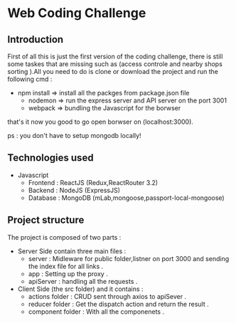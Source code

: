 # Web Coding Challenge

## Introduction 

First of all this is just the first version of the coding challenge, there is still some taskes that are missing such as (access controle and nearby shops sorting ).All you need to do is clone or download the project and run the following cmd :

  - npm install => install all the packges from package.json file
	- nodemon => run the express server and API server on the port 3001
	- webpack => bundling the Javascript for the borwser

that's it now you good to go open borwser on (localhost:3000).

ps : you don't have to setup mongodb locally!

## Technologies used

- Javascript
  - Frontend : ReactJS (Redux,ReactRouter 3.2)
  - Backend : NodeJS (ExpressJS)
  - Database : MongoDB (mLab,mongoose,passport-local-mongoose)


## Project structure 

The project is composed of two parts :
- Server Side contain three main files :
  - server : Midleware for public folder,listner on port 3000 and sending the index file for all links .
  - app : Setting up the proxy .
  - apiServer : handling all the requests .
- Client Side (the src folder) and it contains  :
  - actions folder : CRUD sent through axios to apiSever .
  - reducer folder : Get the dispatch action and return the result .
  - component folder : With all the componenets .

